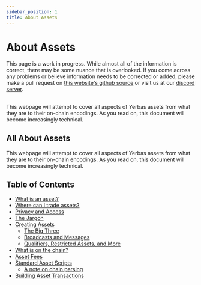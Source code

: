 ```yaml
---
sidebar_position: 1
title: About Assets
---
```


# About Assets

  <p>This page is a work in progress. While almost all of the information is correct, there may be some nuance that is 
overlooked. If you come across any problems or believe information needs to be corrected or added, please make a pull request on
<a href="https://github.com/The-Yerbas-Endeavor/The-Yerbas-Endeavor.github.io"> this website's github source</a> or visit us at our 
<a href="https://discord.gg/XGEp2cKSKF"> discord server</a>.</p>

  <h2></h2>

  <p>This webpage will attempt to cover all aspects of Yerbas assets from what they are to their on-chain encodings.
 As you read on, this document will become increasingly technical.</p>
 
 <h2>All About Assets</h2>

  <p>This webpage will attempt to cover all aspects of Yerbas assets from what they are to their on-chain encodings.
 As you read on, this document will become increasingly technical.</p>

  <h2>Table of Contents</h2>
  <ul>
    <li><a href="/docs/assets/whatisanasset">What is an asset?</a></li>
    <li><a href="/docs/assets/trade">Where can I trade assets?</a></li>
    <li><a href="/docs/assets/privacy">Privacy and Access</a></li>
    <li><a href="/docs/assets/jargon">The Jargon</a></li>
    <li><a href="/docs/assets/creating">Creating Assets</a>
    <ul>
    <li><a href="/docs/assets/creating/the_big_three">The Big Three</a></li>
    <li><a href="/docs/assets/creating/broadcasts_and_messages">Broadcasts and Messages</a></li>
    <li><a href="/docs/assets/creating/qualifiers_restricted_tags">Qualifiers, Restricted Assets, and More</a></li>
    </ul>
    </li>
    <li><a href="/docs/assets/what_is_on_chain">What is on the chain?</a></li>
    <li><a href="/docs/assets/asset_fees">Asset Fees</a></li>
    <li><a href="/docs/assets/scripts">Standard Asset Scripts</a>
    <ul>
    <li><a href="/docs/assets/scripts#chain_parsing_note">A note on chain parsing</a></li>
    </ul>
    </li>
    <li><a href="/docs/assets/create_transactions">Building Asset Transactions</a></li>
  </ul>